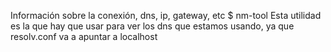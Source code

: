 Información sobre la conexión, dns, ip, gateway, etc
$ nm-tool
Esta utilidad es la que hay que usar para ver los dns que estamos usando, ya que resolv.conf va a apuntar a localhost

